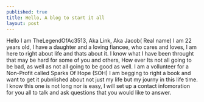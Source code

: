 ```yaml
---
published: true
title: Hello, A blog to start it all
layout: post
---
```

Hello I am TheLegendOfAc3513, Aka Link, Aka Jacob( Real name)
I am 22 years old, I have a daughter and a loving fiancee, who cares and loves, I am here to right about life and thats about it. I know what I have been throught that may be hard for some of you and others, How ever Its not all going to be bad, as well as not all going to be good as well.
I am a vollunteer for a Non-Profit called Sparks Of Hope (SOH) I am begging to right a book and want to get it pubnlished about not just my life but my journy in this life time. I know this one is not long nor is easy, I will set up a contact infomoration for you all to talk and ask questions that you would like to answer.